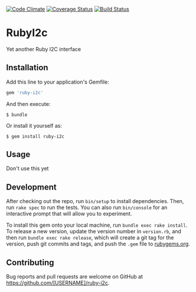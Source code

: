 [![Code Climate](https://codeclimate.com/github/brundage/ruby-i2c/badges/gpa.svg)](https://codeclimate.com/github/brundage/ruby-i2c)
[![Coverage Status](https://coveralls.io/repos/github/brundage/ruby-i2c/badge.svg?branch=master)](https://coveralls.io/github/brundage/ruby-i2c?branch=master)
[![Build Status](https://travis-ci.org/brundage/ruby-i2c.svg?branch=master)](https://travis-ci.org/brundage/ruby-i2c)

# RubyI2c

Yet another Ruby I2C interface

## Installation

Add this line to your application's Gemfile:

```ruby
gem 'ruby-i2c'
```

And then execute:

    $ bundle

Or install it yourself as:

    $ gem install ruby-i2c

## Usage

Don't use this yet

## Development

After checking out the repo, run `bin/setup` to install dependencies. Then, run `rake spec` to run the tests. You can also run `bin/console` for an interactive prompt that will allow you to experiment.

To install this gem onto your local machine, run `bundle exec rake install`. To release a new version, update the version number in `version.rb`, and then run `bundle exec rake release`, which will create a git tag for the version, push git commits and tags, and push the `.gem` file to [rubygems.org](https://rubygems.org).

## Contributing

Bug reports and pull requests are welcome on GitHub at https://github.com/[USERNAME]/ruby-i2c.

